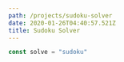 ```yaml
---
path: /projects/sudoku-solver
date: 2020-01-26T04:40:57.521Z
title: Sudoku Solver
---
```


```javascript
const solve = "sudoku"
```
